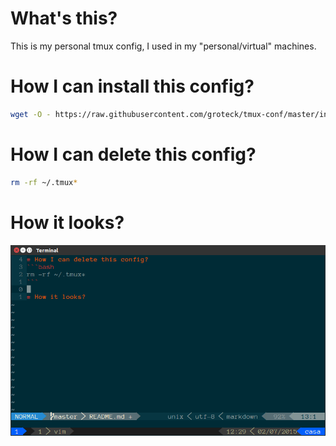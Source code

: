 # What's this?
This is my personal tmux config, I used in my "personal/virtual" machines.

# How I can install this config?
```bash
wget -O - https://raw.githubusercontent.com/groteck/tmux-conf/master/install.sh | bash
```

# How I can delete this config?
```bash
rm -rf ~/.tmux*
```

# How it looks?
![Image of my tmux config](/look.png)
